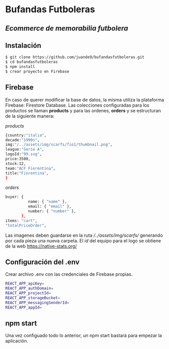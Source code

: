 # Bufandas Futboleras
## _Ecommerce de memorabilia futbolera_

## Instalación

```sh
$ git clone https://github.com/juande9/bufandasfutboleras.git
$ cd bufandasfutboleras
$ npm install
$ crear proyecto en Firebase
```

## Firebase

En caso de querer modificar la base de datos, la misma utiliza la plataforma Firebase: Firestore Database. Las colecciones configuradas para los productos se llaman **products** y para las ordenes, **orders** y se estructuran de la siguiente manera:

*products*
```sh
{country:"italia",
decade:"1990s",
img:"/../assets/img/scarfs/fio1/thumbnail.png",
league:"Serie A",
logoId:"99.svg",
price:3500,
stock:12,
team:"ACF Fiorentina",
title:"Fiorentina",
}
```

*orders*

```sh
buyer: {
          name: { "name" },
          email: { "email" },
          number: { "number" },
       },
items: "cart",
"totalPriceOrder",
```

Las imagenes deben guardarse en la ruta */../assets/img/scarfs/* generando por cada pieza una nueva carpeta. El *id* del equipo para el logo se obtiene de la web https://native-stats.org/

## Configuración del .env
Crear archivo .env con las credenciales de Firebase propias.

```sh
REACT_APP_apiKey=
REACT_APP_authDomain=
REACT_APP_projectId=
REACT_APP_storageBucket=
REACT_APP_messagingSenderId=
REACT_APP_appId=
```

## npm start
Una vez configuado todo lo anterior, un npm start bastará para empezar la aplicación.